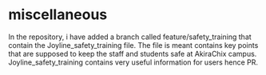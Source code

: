 # miscellaneous
In the repository, i have added a branch called feature/safety_training that contain the Joyline_safety_training file.
The file is meant contains key points that are supposed to keep the staff and students safe at AkiraChix campus. Joyline_safety_training
contains very useful information for users hence PR.

